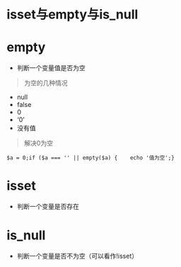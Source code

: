 # isset与empty与is_null

# empty

- 判断一个变量值是否为空

> 为空的几种情况

- null
- false
- 0
- ‘0’
- 没有值

> 解决0为空

```
$a = 0;if ($a === '' || empty($a) {    echo '值为空';}
```

# isset

- 判断一个变量是否存在

# is_null

- 判断一个变量是否不为空（可以看作!isset）